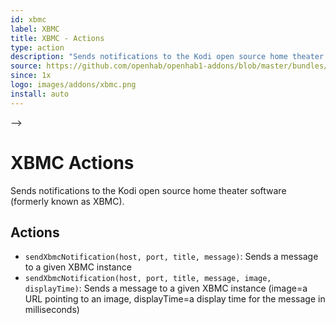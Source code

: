 ```yaml
---
id: xbmc
label: XBMC
title: XBMC - Actions
type: action
description: "Sends notifications to the Kodi open source home theater software (formerly known as XBMC)."
source: https://github.com/openhab/openhab1-addons/blob/master/bundles/action/org.openhab.action.xbmc/README.md
since: 1x
logo: images/addons/xbmc.png
install: auto
---
```


<!-- Attention authors: Do not edit directly. Please add your changes to the appropriate source repository -->

<!-- <!-- {% include base.html %} --> -->

# XBMC Actions

Sends notifications to the Kodi open source home theater software (formerly known as XBMC).

## Actions

- `sendXbmcNotification(host, port, title, message)`: Sends a message to a given XBMC instance
- `sendXbmcNotification(host, port, title, message, image, displayTime)`: Sends a message to a given XBMC instance (image=a URL pointing to an image, displayTime=a display time for the message in milliseconds)
